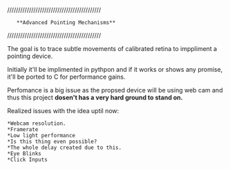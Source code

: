 ///////////////////////////////////////////

       **Advanced Pointing Mechanisms**

///////////////////////////////////////////

The goal is to trace subtle movements of calibrated retina to imppliment a pointing device.


Initially it'll be implimented in pythpon and if it works or shows any promise, it'll be ported to C for performance gains. 

Perfomance is a big issue as the propsed device will be using web cam and thus this project **dosen't has a very hard ground to stand on.**

Realized issues with the idea uptil now:
	
	*Webcam resolution.
	*Framerate
	*Low light performance
	*Is this thing even possible?
	*The whole delay created due to this.
	*Eye Blinks
	*Click Inputs

